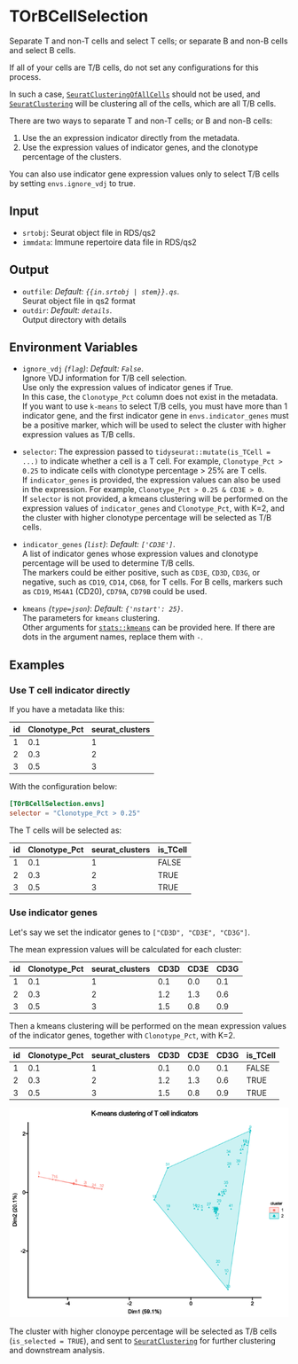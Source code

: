 # TOrBCellSelection

Separate T and non-T cells and select T cells; or separate B and non-B cells and select B cells.

If all of your cells are T/B cells, do not set any configurations for this process.<br />

In such a case, [`SeuratClusteringOfAllCells`](SeuratClusteringOfAllCells.md) should
not be used, and [`SeuratClustering`](SeuratClustering.md) will be clustering all
of the cells, which are all T/B cells.<br />

There are two ways to separate T and non-T cells; or B and non-B cells:<br />

1. Use the an expression indicator directly from the metadata.<br />
2. Use the expression values of indicator genes, and the clonotype percentage
of the clusters.<br />

You can also use indicator gene expression values only to select T/B cells by
setting `envs.ignore_vdj` to true.<br />

## Input

- `srtobj`:
    Seurat object file in RDS/qs2
- `immdata`:
    Immune repertoire data file in RDS/qs2

## Output

- `outfile`: *Default: `{{in.srtobj | stem}}.qs`*. <br />
    Seurat object file in qs2 format
- `outdir`: *Default: `details`*. <br />
    Output directory with details

## Environment Variables

- `ignore_vdj` *(`flag`)*: *Default: `False`*. <br />
    Ignore VDJ information for T/B cell selection.<br />
    Use only the expression values of indicator genes if True.<br />
    In this case, the `Clonotype_Pct` column does not exist in the metadata.<br />
    If you want to use `k-means` to select T/B cells, you must have more than
    1 indicator gene, and the first indicator gene in `envs.indicator_genes`
    must be a positive marker, which will be used to select the cluster with
    higher expression values as T/B cells.<br />
- `selector`:
    The expression passed to `tidyseurat::mutate(is_TCell = ...)`
    to indicate whether a cell is a T cell. For example, `Clonotype_Pct > 0.25`
    to indicate cells with clonotype percentage > 25% are T cells.<br />
    If `indicator_genes` is provided, the expression values can also be used
    in the expression. For example, `Clonotype_Pct > 0.25 & CD3E > 0`.<br />
    If `selector` is not provided, a kmeans clustering will be performed
    on the expression values of `indicator_genes` and `Clonotype_Pct`,
    with K=2, and the cluster with higher clonotype percentage will be selected
    as T/B cells.<br />
- `indicator_genes` *(`list`)*: *Default: `['CD3E']`*. <br />
    A list of indicator genes whose expression values and
    clonotype percentage will be used to determine T/B cells.<br />
    The markers could be either positive, such as `CD3E`, `CD3D`, `CD3G`, or
    negative, such as `CD19`, `CD14`, `CD68`, for T cells. For B cells,
    markers such as `CD19`, `MS4A1` (CD20), `CD79A`, `CD79B` could be used.<br />

- `kmeans` *(`type=json`)*: *Default: `{'nstart': 25}`*. <br />
    The parameters for `kmeans` clustering.<br />
    Other arguments for [`stats::kmeans`](https://rdrr.io/r/stats/kmeans.html)
    can be provided here. If there are dots in the argument names, replace them
    with `-`.<br />

## Examples


### Use T cell indicator directly

If you have a metadata like this:<br />

| id | Clonotype_Pct | seurat_clusters |
|----|---------------|-----------------|
| 1  | 0.1           | 1               |
| 2  | 0.3           | 2               |
| 3  | 0.5           | 3               |

With the configuration below:<br />

```toml
[TOrBCellSelection.envs]
selector = "Clonotype_Pct > 0.25"
```

The T cells will be selected as:<br />

| id | Clonotype_Pct | seurat_clusters | is_TCell |
|----|---------------|-----------------|----------|
| 1  | 0.1           | 1               | FALSE    |
| 2  | 0.3           | 2               | TRUE     |
| 3  | 0.5           | 3               | TRUE     |

### Use indicator genes

Let's say we set the indicator genes to `["CD3D", "CD3E", "CD3G"]`.<br />

The mean expression values will be calculated for each cluster:<br />

| id | Clonotype_Pct | seurat_clusters | CD3D | CD3E | CD3G |
|----|---------------|-----------------|------|------|------|
| 1  | 0.1           | 1               | 0.1  | 0.0  | 0.1  |
| 2  | 0.3           | 2               | 1.2  | 1.3  | 0.6  |
| 3  | 0.5           | 3               | 1.5  | 0.8  | 0.9  |

Then a kmeans clustering will be performed on the mean expression values of
the indicator genes, together with `Clonotype_Pct`, with K=2.<br />

| id | Clonotype_Pct | seurat_clusters | CD3D | CD3E | CD3G | is_TCell |
|----|---------------|-----------------|------|------|------|----------|
| 1  | 0.1           | 1               | 0.1  | 0.0  | 0.1  | FALSE    |
| 2  | 0.3           | 2               | 1.2  | 1.3  | 0.6  | TRUE     |
| 3  | 0.5           | 3               | 1.5  | 0.8  | 0.9  | TRUE     |

![kmeans](images/TCellSelection-kmeans.png)

The cluster with higher clonoype percentage will be selected as T/B cells
(`is_selected = TRUE`), and sent to
[`SeuratClustering`](SeuratClustering.md) for
further clustering and downstream analysis.<br />

